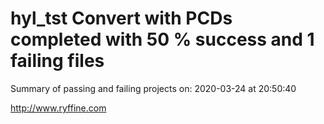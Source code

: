 # hyl_tst Convert with PCDs completed with 50 % success and 1 failing files

Summary of passing and failing projects on: 2020-03-24 at 20:50:40

http://www.ryffine.com
